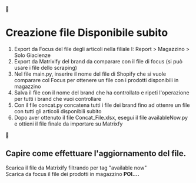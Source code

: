 :cowboy_hat_face:
# **Creazione file Disponibile subito**

1. Export da Focus del file degli articoli nella filiale I: Report > Magazzino > Solo Giacienze
2. Export da Matrixify del brand da comparare con il file di focus (si può usare i file dello scraping)
3. Nel file main.py, inserire il nome del file di Shopify che si vuole comparare col Focus per ottenere un file con i prodotti disponibili in magazzino
4. Salva il file con il nome del brand che ha controllato e ripeti l'operazione per tutti i brand che vuoi controllare
5. Con il file concat.py concatena tutti i  file dei brand fino ad ottenre un file con tutti gli articoli disponibili subito
6. Dopo aver ottenuto il file Concat_File.xlsx, esegui il file availableNow.py e ottieni il file finale da importare su Matrixfy

:disguised_face:
## Capire come effettuare l'aggiornamento del file.  
  Scarica il file da Matrixify filtrando per tag "available now"  
  Scarica da focus il file dei prodotti in magazzino
  **POI....**
